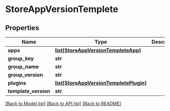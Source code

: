 # StoreAppVersionTemplete

## Properties
Name | Type | Description | Notes
------------ | ------------- | ------------- | -------------
**apps** | [**list[StoreAppVersionTempleteApp]**](StoreAppVersionTempleteApp.md) |  | [optional] 
**group_key** | **str** |  | [optional] 
**group_name** | **str** |  | [optional] 
**group_version** | **str** |  | [optional] 
**plugins** | [**list[StoreAppVersionTempletePlugin]**](StoreAppVersionTempletePlugin.md) |  | [optional] 
**template_version** | **str** |  | [optional] 

[[Back to Model list]](../README.md#documentation-for-models) [[Back to API list]](../README.md#documentation-for-api-endpoints) [[Back to README]](../README.md)


